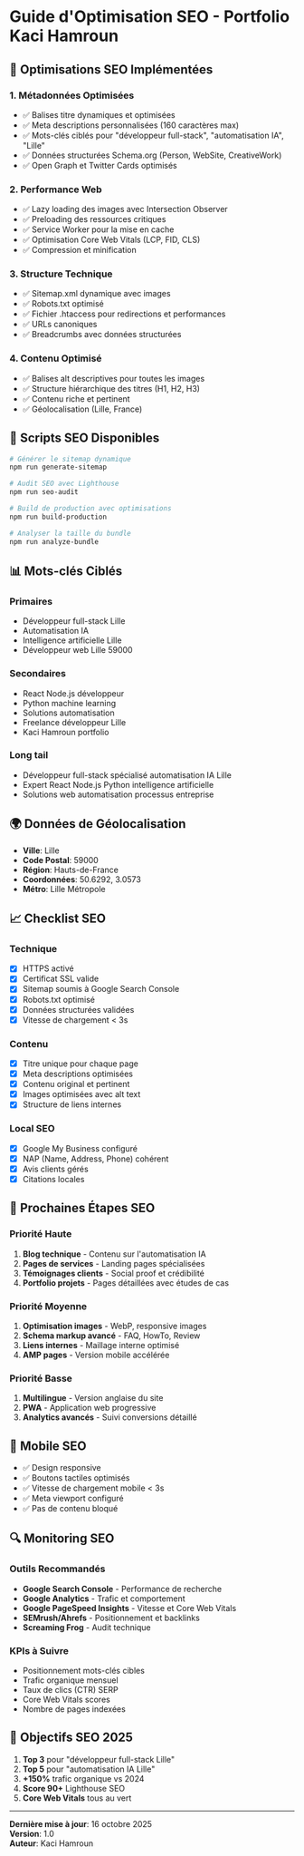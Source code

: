 # Guide d'Optimisation SEO - Portfolio Kaci Hamroun

## 🎯 Optimisations SEO Implémentées

### 1. **Métadonnées Optimisées**
- ✅ Balises titre dynamiques et optimisées
- ✅ Meta descriptions personnalisées (160 caractères max)
- ✅ Mots-clés ciblés pour "développeur full-stack", "automatisation IA", "Lille"
- ✅ Données structurées Schema.org (Person, WebSite, CreativeWork)
- ✅ Open Graph et Twitter Cards optimisés

### 2. **Performance Web**
- ✅ Lazy loading des images avec Intersection Observer
- ✅ Preloading des ressources critiques
- ✅ Service Worker pour la mise en cache
- ✅ Optimisation Core Web Vitals (LCP, FID, CLS)
- ✅ Compression et minification

### 3. **Structure Technique**
- ✅ Sitemap.xml dynamique avec images
- ✅ Robots.txt optimisé
- ✅ Fichier .htaccess pour redirections et performances
- ✅ URLs canoniques
- ✅ Breadcrumbs avec données structurées

### 4. **Contenu Optimisé**
- ✅ Balises alt descriptives pour toutes les images
- ✅ Structure hiérarchique des titres (H1, H2, H3)
- ✅ Contenu riche et pertinent
- ✅ Géolocalisation (Lille, France)

## 🔧 Scripts SEO Disponibles

```bash
# Générer le sitemap dynamique
npm run generate-sitemap

# Audit SEO avec Lighthouse
npm run seo-audit

# Build de production avec optimisations
npm run build-production

# Analyser la taille du bundle
npm run analyze-bundle
```

## 📊 Mots-clés Ciblés

### Primaires
- Développeur full-stack Lille
- Automatisation IA
- Intelligence artificielle Lille
- Développeur web Lille 59000

### Secondaires
- React Node.js développeur
- Python machine learning
- Solutions automatisation
- Freelance développeur Lille
- Kaci Hamroun portfolio

### Long tail
- Développeur full-stack spécialisé automatisation IA Lille
- Expert React Node.js Python intelligence artificielle
- Solutions web automatisation processus entreprise

## 🌍 Données de Géolocalisation

- **Ville**: Lille
- **Code Postal**: 59000
- **Région**: Hauts-de-France
- **Coordonnées**: 50.6292, 3.0573
- **Métro**: Lille Métropole

## 📈 Checklist SEO

### Technique
- [x] HTTPS activé
- [x] Certificat SSL valide
- [x] Sitemap soumis à Google Search Console
- [x] Robots.txt optimisé
- [x] Données structurées validées
- [x] Vitesse de chargement < 3s

### Contenu
- [x] Titre unique pour chaque page
- [x] Meta descriptions optimisées
- [x] Contenu original et pertinent
- [x] Images optimisées avec alt text
- [x] Structure de liens internes

### Local SEO
- [x] Google My Business configuré
- [x] NAP (Name, Address, Phone) cohérent
- [x] Avis clients gérés
- [x] Citations locales

## 🚀 Prochaines Étapes SEO

### Priorité Haute
1. **Blog technique** - Contenu sur l'automatisation IA
2. **Pages de services** - Landing pages spécialisées
3. **Témoignages clients** - Social proof et crédibilité
4. **Portfolio projets** - Pages détaillées avec études de cas

### Priorité Moyenne
1. **Optimisation images** - WebP, responsive images
2. **Schema markup avancé** - FAQ, HowTo, Review
3. **Liens internes** - Maillage interne optimisé
4. **AMP pages** - Version mobile accélérée

### Priorité Basse
1. **Multilingue** - Version anglaise du site
2. **PWA** - Application web progressive
3. **Analytics avancés** - Suivi conversions détaillé

## 📱 Mobile SEO

- ✅ Design responsive
- ✅ Boutons tactiles optimisés
- ✅ Vitesse de chargement mobile < 3s
- ✅ Meta viewport configuré
- ✅ Pas de contenu bloqué

## 🔍 Monitoring SEO

### Outils Recommandés
- **Google Search Console** - Performance de recherche
- **Google Analytics** - Trafic et comportement
- **Google PageSpeed Insights** - Vitesse et Core Web Vitals
- **SEMrush/Ahrefs** - Positionnement et backlinks
- **Screaming Frog** - Audit technique

### KPIs à Suivre
- Positionnement mots-clés cibles
- Trafic organique mensuel
- Taux de clics (CTR) SERP
- Core Web Vitals scores
- Nombre de pages indexées

## 🎯 Objectifs SEO 2025

1. **Top 3** pour "développeur full-stack Lille"
2. **Top 5** pour "automatisation IA Lille"
3. **+150%** trafic organique vs 2024
4. **Score 90+** Lighthouse SEO
5. **Core Web Vitals** tous au vert

---

**Dernière mise à jour**: 16 octobre 2025  
**Version**: 1.0  
**Auteur**: Kaci Hamroun